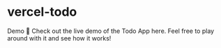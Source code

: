 # vercel-todo
Demo 🎥
Check out the live demo of the Todo App here. Feel free to play around with it and see how it works!
